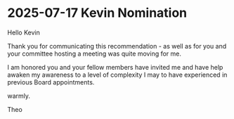 # 2025-07-17 Kevin Nomination

Hello Kevin

Thank you for communicating this recommendation - as well as for you and your committee hosting a meeting was quite moving for me.

I am honored you and your fellow members have invited me and have help awaken my awareness to a level of complexity I may to have experienced in previous Board appointments.

warmly.

Theo
